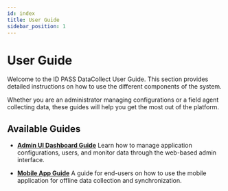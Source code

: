 ```yaml
---
id: index
title: User Guide
sidebar_position: 1
---
```


# User Guide

Welcome to the ID PASS DataCollect User Guide. This section provides detailed instructions on how to use the different components of the system.

Whether you are an administrator managing configurations or a field agent collecting data, these guides will help you get the most out of the platform.

## Available Guides

-   **[Admin UI Dashboard Guide](./admin-ui-dashboard.md)**
    Learn how to manage application configurations, users, and monitor data through the web-based admin interface.

-   **[Mobile App Guide](./mobile-app.md)**
    A guide for end-users on how to use the mobile application for offline data collection and synchronization.
